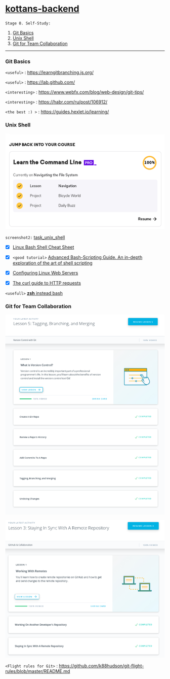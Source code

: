 # [kottans-backend](https://github.com/kottans/backend/blob/master/contents.md)

`Stage 0. Self-Study:`

1. [Git Basics](#git-basics)
2. [Unix Shell](#unix-shell)
3. [Git for Team Collaboration](#git-for-team-collaboration)

---
### Git Basics

`<useful>` : <https://learngitbranching.js.org/>

`<useful>` : <https://lab.github.com/>

`<interesting>` : <https://www.webfx.com/blog/web-design/git-tips/>

`<interesting>` : <https://habr.com/ru/post/106912/>

`<the best :) >` : <https://guides.hexlet.io/learning/>

### Unix Shell

![](task_unix_shell/commandLine.png)

 `screenshot2:` [task_unix_shell](task_unix_shell/commandLineBycodeacademy.png)

- [x] [Linux Bash Shell Cheat Sheet](https://annawilliford.github.io/2016-04-02-UTA/workshop/Linux/bash_cheat_sheet.pdf)

- [x] `<good tutorial>` [Advanced Bash-Scripting Guide. An in-depth exploration of the art of shell scripting](http://www.tldp.org/LDP/abs/html/index.html)

- [x] [Configuring Linux Web Servers](https://www.udacity.com/course/configuring-linux-web-servers--ud299)

- [x] [The curl guide to HTTP requests](https://flaviocopes.com/http-curl/)

`<usefull>` [**zsh** instead bash](https://github.com/robbyrussell/oh-my-zsh)

### Git for Team Collaboration

![](task_git_collaboration/whatIsVersionControl.png)

![](task_git_collaboration/gitHubAndCollaboration.png)

`<Flight rules for Git>` : <https://github.com/k88hudson/git-flight-rules/blob/master/README.md>

